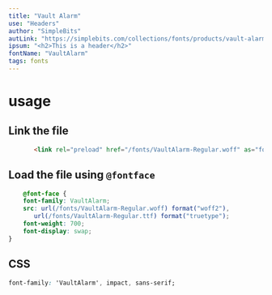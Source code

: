 ```yaml
---
title: "Vault Alarm"
use: "Headers"
author: "SimpleBits"
autLink: "https://simplebits.com/collections/fonts/products/vault-alarm-font"
ipsum: "<h2>This is a header</h2>"
fontName: "VaultAlarm"
tags: fonts
---
```


# usage

## Link the file
```html
       <link rel="preload" href="/fonts/VaultAlarm-Regular.woff" as="font" type="font/woff" crossorigin>
```

## Load the file using `@fontface`

``` css
    @font-face {
    font-family: VaultAlarm;
    src: url(/fonts/VaultAlarm-Regular.woff) format("woff2"),
       url(/fonts/VaultAlarm-Regular.ttf) format("truetype");
    font-weight: 700;
    font-display: swap;
}

```

## CSS

``` css
font-family: 'VaultAlarm', impact, sans-serif;
```